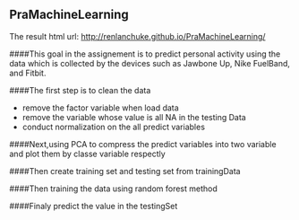 ## PraMachineLearning

The result html url: http://renlanchuke.github.io/PraMachineLearning/

####This goal in the assignement is to predict personal activity using the data which is collected by the devices such as Jawbone Up, Nike FuelBand, and Fitbit.

####The first step is to clean the data
* remove the factor variable when load data
* remove the variable whose value is all NA in the testing Data
* conduct normalization on the all predict variables

####Next,using PCA to compress the predict variables into two variable and plot them by classe variable respectly

####Then create training set and testing set from trainingData

####Then training the data using random forest method

####Finaly predict the value in the testingSet

